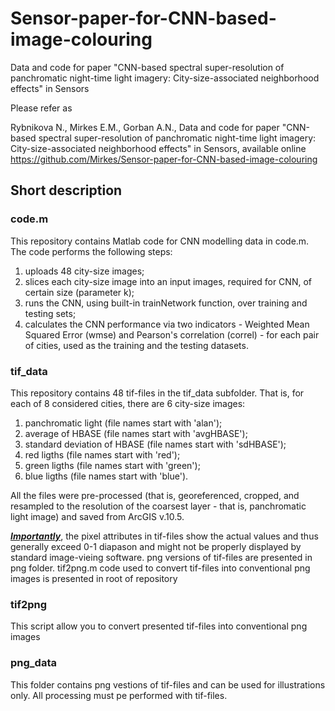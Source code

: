 # Sensor-paper-for-CNN-based-image-colouring
Data and code for paper "CNN-based spectral super-resolution of panchromatic night-time light imagery: City-size-associated neighborhood effects" in Sensors

Please refer as

Rybnikova N.,  Mirkes E.M., Gorban A.N.,  Data and code for paper "CNN-based spectral super-resolution of panchromatic night-time light imagery: City-size-associated neighborhood effects" in Sensors, available online https://github.com/Mirkes/Sensor-paper-for-CNN-based-image-colouring

## Short description
### code.m
This repository contains Matlab code for CNN modelling data in code.m. The code performs the following steps:
1. uploads 48 city-size images;
2. slices each city-size image into an input images, required for CNN, of certain size (parameter k);
3. runs the CNN, using built-in trainNetwork function, over training and testing sets;
4. calculates the CNN performance via two indicators - Weighted Mean Squared Error (wmse) and Pearson's correlation (correl) - for each pair of cities, used as the training and the testing datasets.
### tif_data
This repository contains 48 tif-files in the tif_data subfolder. That is, for each of 8 considered cities, there are 6 city-size images: 
1. panchromatic light (file names start with 'alan'); 
2. average of HBASE (file names start with 'avgHBASE');  
3. standard deviation of HBASE (file names start with 'sdHBASE');  
4. red ligths (file names start with 'red'); 
5. green ligths (file names start with 'green'); 
6. blue ligths (file names start with 'blue').
 
All the files were pre-processed (that is, georeferenced, cropped, and resampled to the resolution of the coarsest layer - that is, panchromatic light image) and saved from ArcGIS v.10.5.

<b><i><u>Importantly</u></i></b>, the pixel attributes in tif-files show the actual values and thus generally exceed 0-1 diapason and might not be properly displayed by standard image-vieing software. png versions of tif-files are presented in png folder. tif2png.m code used to convert tif-files into conventional png images is presented in root of repository

### tif2png
This script allow you to convert presented tif-files into conventional png images

### png_data
This folder contains png vestions of tif-files and can be used for illustrations only. All processing must pe performed with tif-files.


